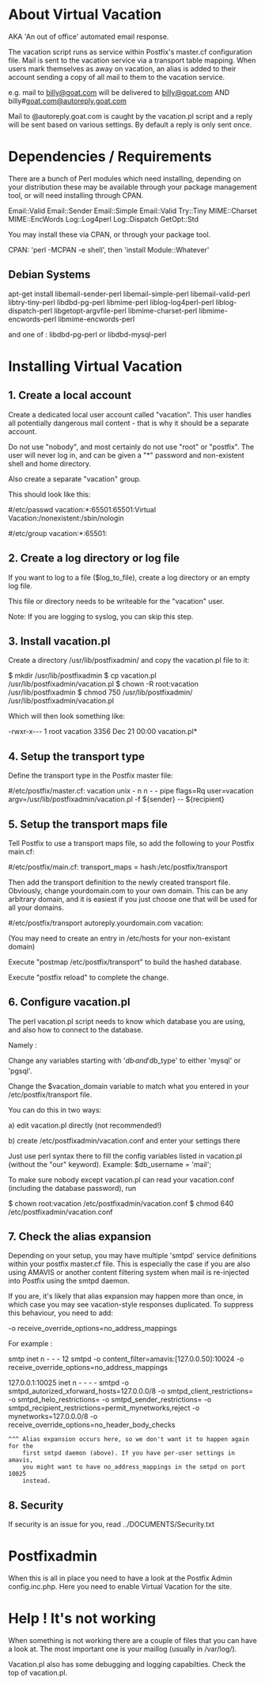 # About Virtual Vacation

AKA 'An out of office' automated email response.

The vacation script runs as service within Postfix's master.cf configuration file.
Mail is sent to the vacation service via a transport table mapping.
When users mark themselves as away on vacation, an alias is added to their account 
sending a copy of all mail to them to the vacation service.

e.g. mail to billy@goat.com will be delivered to 
    billy@goat.com AND 
    billy#goat.com@autoreply.goat.com

Mail to @autoreply.goat.com is caught by the vacation.pl script and a reply 
will be sent based on various settings. By default a reply is only sent once.

# Dependencies / Requirements

There are a bunch of Perl modules which need installing, depending on your 
distribution these may be available through your package management tool, or
will need installing through CPAN.

Email::Valid
Email::Sender
Email::Simple
Email::Valid
Try::Tiny
MIME::Charset
MIME::EncWords
Log::Log4perl
Log::Dispatch
GetOpt::Std

You may install these via CPAN, or through your package tool.

CPAN: 'perl -MCPAN -e shell', then 'install Module::Whatever'


## Debian Systems 


  apt-get install libemail-sender-perl libemail-simple-perl libemail-valid-perl libtry-tiny-perl libdbd-pg-perl libmime-perl liblog-log4perl-perl liblog-dispatch-perl libgetopt-argvfile-perl libmime-charset-perl libmime-encwords-perl libmime-encwords-perl 

and one of : libdbd-pg-perl  or libdbd-mysql-perl


# Installing Virtual Vacation

## 1. Create a local account

Create a dedicated local user account called "vacation". 
This user handles all potentially dangerous mail content - that is why it
should be a separate account.

Do not use "nobody", and most certainly do not use "root" or "postfix".  The
user will never log in, and can be given a "*" password and non-existent
shell and home directory.

Also create a separate "vacation" group.

This should look like this:

#/etc/passwd
vacation:*:65501:65501:Virtual Vacation:/nonexistent:/sbin/nologin

#/etc/group
vacation:*:65501:


## 2. Create a log directory or log file

If you want to log to a file ($log_to_file), create a log directory or an 
empty log file.

This file or directory needs to be writeable for the "vacation" user.

Note: If you are logging to syslog, you can skip this step.


## 3. Install vacation.pl

Create a directory /usr/lib/postfixadmin/ and copy the vacation.pl file to it:

  $ mkdir /usr/lib/postfixadmin
  $ cp vacation.pl /usr/lib/postfixadmin/vacation.pl
  $ chown -R root:vacation /usr/lib/postfixadmin
  $ chmod 750 /usr/lib/postfixadmin/ /usr/lib/postfixadmin/vacation.pl

Which will then look something like:

-rwxr-x---   1 root  vacation  3356 Dec 21 00:00 vacation.pl*


## 4. Setup the transport type

Define the transport type in the Postfix master file:

#/etc/postfix/master.cf:
vacation    unix  -       n       n       -       -       pipe
  flags=Rq user=vacation argv=/usr/lib/postfixadmin/vacation.pl -f ${sender} -- ${recipient}


## 5. Setup the transport maps file

Tell Postfix to use a transport maps file, so add the following to your
Postfix main.cf:

#/etc/postfix/main.cf:
transport_maps = hash:/etc/postfix/transport

Then add the transport definition to the newly created transport file.
Obviously, change yourdomain.com to your own domain. This can be any
arbitrary domain, and it is easiest if you just choose one that will be used
for all your domains.

#/etc/postfix/transport
autoreply.yourdomain.com	vacation:

(You may need to create an entry in /etc/hosts for your non-existant domain)

Execute "postmap /etc/postfix/transport" to build the hashed database.

Execute "postfix reload" to complete the change.


## 6. Configure vacation.pl

The perl vacation.pl script needs to know which database you are using, and also
how to connect to the database.

Namely :

Change any variables starting with '$db_' and '$db_type' to either 'mysql' or 'pgsql'.

Change the $vacation_domain variable to match what you entered in your /etc/postfix/transport 
file.

You can do this in two ways:

a) edit vacation.pl directly (not recommended!)

b) create /etc/postfixadmin/vacation.conf and enter your settings there

   Just use perl syntax there to fill the config variables listed in vacation.pl
   (without the "our" keyword). Example:
   $db_username = 'mail';

   To make sure nobody except vacation.pl can read your vacation.conf (including the
   database password), run

   $ chown root:vacation /etc/postfixadmin/vacation.conf
   $ chmod 640 /etc/postfixadmin/vacation.conf


## 7. Check the alias expansion

Depending on your setup, you may have multiple 'smtpd' service definitions within 
your postfix master.cf file. This is especially the case if you are also using AMAVIS or
another content filtering system when mail is re-injected into Postfix using the smtpd daemon.

If you are, it's likely that alias expansion may happen more than once, in which case you 
may see vacation-style responses duplicated. To suppress this behaviour, you need to add:

  -o receive_override_options=no_address_mappings

For example :

smtp      inet  n       -       -       -       12       smtpd
    -o content_filter=amavis:[127.0.0.50]:10024
    -o receive_override_options=no_address_mappings

127.0.0.1:10025 inet    n   -   -   -   - smtpd
    -o smtpd_autorized_xforward_hosts=127.0.0.0/8
    -o smtpd_client_restrictions=
    -o smtpd_helo_restrictions=
    -o smtpd_sender_restrictions=
    -o smtpd_recipient_restrictions=permit_mynetworks,reject
    -o mynetworks=127.0.0.0/8
    -o receive_override_options=no_header_body_checks

	^^^ Alias expansion occurs here, so we don't want it to happen again for the
		first smtpd daemon (above). If you have per-user settings in amavis,
		you might want to have no_address_mappings in the smtpd on port 10025
		instead.


## 8. Security

If security is an issue for you, read ../DOCUMENTS/Security.txt

# Postfixadmin

When this is all in place you need to have a look at the Postfix Admin
config.inc.php. Here you need to enable Virtual Vacation for the site.


# Help ! It's not working

When something is not working there are a couple of files that you can have
a look at. The most important one is your maillog (usually in /var/log/).

Vacation.pl also has some debugging and logging capabilties. Check the top
of vacation.pl.


